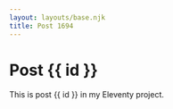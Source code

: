 ```yaml
---
layout: layouts/base.njk
title: Post 1694
---
```


# Post {{ id }}

This is post {{ id }} in my Eleventy project.
